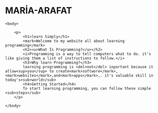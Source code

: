 # MARİA-ARAFAT
<!DOCTYPE HTML > 
<html>

    <body>
        
        <p>
            <h1>learn Simply</h1>
            <mark>Welcome to my website all about learning programming</mark>
            <h2><u>What İs Programming?</u></h2>
            <i>Programming is a way to tell computers what to do. it's like giving them a list of instructions to follow.</i>
            <h3>Why learn Programming?</h3>
            learning programming is <del>not</del> inportant because it allow<sup>you</sup> to create<mark>softwore</mark>,   <mark>websites</mark>,and<mark>apps</mark>,. it's valuable skill in today's<sub>world</sub>
            <h4>Getting Started</h4>
            To start learning programming, you can follow these simple <sub>steps</sub>
        </p>
   
    </body>

</html>
